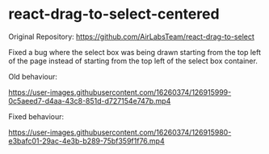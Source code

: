 # react-drag-to-select-centered

Original Repository: https://github.com/AirLabsTeam/react-drag-to-select

Fixed a bug where the select box was being drawn starting from the top left of the page instead of starting from the top left of the select box container.

Old behaviour:

https://user-images.githubusercontent.com/16260374/126915999-0c5aeed7-d4aa-43c8-851d-d727154e747b.mp4

Fixed behaviour:

https://user-images.githubusercontent.com/16260374/126915980-e3bafc01-29ac-4e3b-b289-75bf359f1f76.mp4
